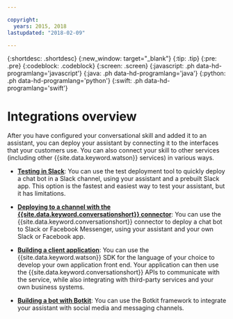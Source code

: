 ```yaml
---

copyright:
  years: 2015, 2018
lastupdated: "2018-02-09"

---
```


{:shortdesc: .shortdesc}
{:new_window: target="_blank"}
{:tip: .tip}
{:pre: .pre}
{:codeblock: .codeblock}
{:screen: .screen}
{:javascript: .ph data-hd-programlang='javascript'}
{:java: .ph data-hd-programlang='java'}
{:python: .ph data-hd-programlang='python'}
{:swift: .ph data-hd-programlang='swift'}

# Integrations overview

After you have configured your conversational skill and added it to an assistant, you can deploy your assistant by connecting it to the interfaces that your customers use. You can also connect your skill to other services (including other {{site.data.keyword.watson}} services) in various ways.

- [**Testing in Slack**](test-deploy.html): You can use the test deployment tool to quickly deploy a chat bot in a Slack channel, using your assistant and a prebuilt Slack app. This option is the fastest and easiest way to test your assistant, but it has limitations.

- [**Deploying to a channel with the {{site.data.keyword.conversationshort}} connector**](conversation-connector.html): You can use the {{site.data.keyword.conversationshort}} connector to deploy a chat bot to Slack or Facebook Messenger, using your assistant and your own Slack or Facebook app.

- [**Building a client application**](develop-app.html): You can use the {{site.data.keyword.watson}} SDK for the language of your choice to develop your own application front end. Your application can then use the {{site.data.keyword.conversationshort}} APIs to communicate with the service, while also integrating with third-party services and your own business systems.

- [**Building a bot with Botkit**](integrations.html): You can use the Botkit framework to integrate your assistant with social media and messaging channels.